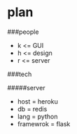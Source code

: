 plan
====

###people

- k <= GUI
- h <= design
- r <= server


###tech

#####server

- host = heroku
- db = redis
- lang = python
- framewrok = flask

